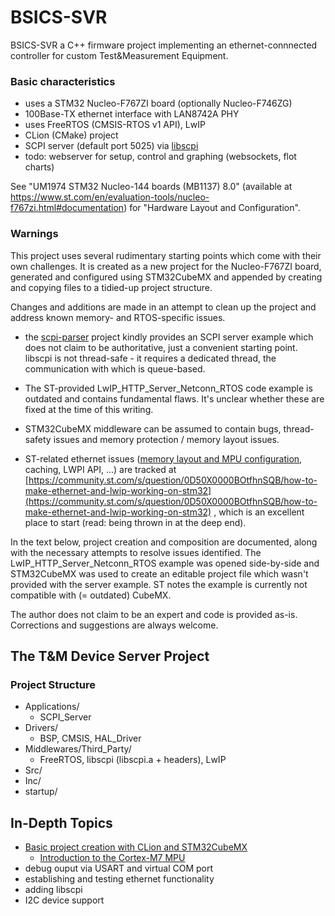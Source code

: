 # BSICS-SVR


BSICS-SVR a C++ firmware project implementing an ethernet-connnected controller for custom Test&Measurement Equipment. 


### Basic characteristics
* uses a STM32 Nucleo-F767ZI board (optionally Nucleo-F746ZG) 
* 100Base-TX ethernet interface with LAN8742A PHY
* uses FreeRTOS (CMSIS-RTOS v1 API), LwIP
* CLion (CMake) project
* SCPI server (default port 5025) via [libscpi](https://github.com/j123b567/scpi-parser/tree/master/libscpi)
* todo: webserver for setup, control and graphing (websockets, flot charts)

See "UM1974 STM32 Nucleo-144 boards (MB1137) 8.0" (available at  https://www.st.com/en/evaluation-tools/nucleo-f767zi.html#documentation) for "Hardware Layout and Configuration".

### Warnings

This project uses several rudimentary starting points which come with their own challenges. It is created as a new project for the Nucleo-F767ZI board, generated and configured using STM32CubeMX and appended by creating and copying files to a tidied-up project structure.

Changes and additions are made in an attempt to clean up the project and address known memory- and RTOS-specific issues. 

* the [scpi-parser](https://github.com/j123b567/scpi-parser) project kindly provides an SCPI server example which does not claim to be authoritative, just a convenient starting point. libscpi is not thread-safe - it requires a dedicated thread, the communication with which is queue-based.
* The ST-provided LwIP\_HTTP\_Server\_Netconn\_RTOS code example is outdated and contains fundamental flaws. It's unclear whether these are fixed at the time of this writing. 
* STM32CubeMX middleware can be assumed to contain bugs, thread-safety issues and memory protection / memory layout issues.

* ST-related ethernet issues ([memory layout and MPU configuration](https://community.st.com/s/question/0D50X0000C4Nk4GSQS/bug-missing-compiler-and-cpu-memory-barriers), caching, LWPI API, ...) are tracked at [https://community.st.com/s/question/0D50X0000BOtfhnSQB/how-to-make-ethernet-and-lwip-working-on-stm32](https://community.st.com/s/question/0D50X0000BOtfhnSQB/how-to-make-ethernet-and-lwip-working-on-stm32) , which is an excellent place to start (read: being thrown in at the deep end).


In the text below, project creation and composition are documented, along with the necessary attempts to resolve issues identified. The LwIP\_HTTP\_Server\_Netconn\_RTOS example was opened side-by-side and STM32CubeMX was used to create an editable project file which wasn't provided with the server example. ST notes the example is currently not compatible with (= outdated) CubeMX.


The author does not claim to be an expert and code is provided as-is. Corrections and suggestions are always welcome.

## The T&M Device Server Project

### Project Structure

* Applications/
	- SCPI_Server	
* Drivers/ 
	- BSP, CMSIS, HAL_Driver
* Middlewares/Third_Party/
	- FreeRTOS, libscpi (libscpi.a + headers), LwIP
* Src/
* Inc/
* startup/


## In-Depth Topics

* [Basic project creation with CLion and STM32CubeMX](doc/readme_project_creation.md)
	- [Introduction to the Cortex-M7 MPU](doc/readme_mpu.md)
* debug ouput via USART and virtual COM port
* establishing and testing ethernet functionality
* adding libscpi
* I2C device support